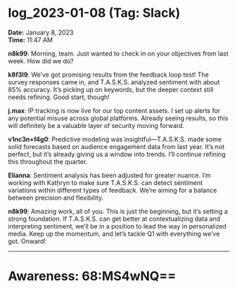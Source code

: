 # log_2023-01-08 (Tag: Slack)

**Date:** January 8, 2023  
**Time:** 11:47 AM  

**n8k99**: Morning, team. Just wanted to check in on your objectives from last week. How did we do?

**k8f3l9**: We’ve got promising results from the feedback loop test! The survey responses came in, and T.A.S.K.S. analyzed sentiment with about 85% accuracy. It’s picking up on keywords, but the deeper context still needs refining. Good start, though!

**j.max**: IP tracking is now live for our top content assets. I set up alerts for any potential misuse across global platforms. Already seeing results, so this will definitely be a valuable layer of security moving forward.

**v1nc3n+f4g0**: Predictive modeling was insightful—T.A.S.K.S. made some solid forecasts based on audience engagement data from last year. It’s not perfect, but it’s already giving us a window into trends. I’ll continue refining this throughout the quarter.

**Elianna**: Sentiment analysis has been adjusted for greater nuance. I’m working with Kathryn to make sure T.A.S.K.S. can detect sentiment variations within different types of feedback. We’re aiming for a balance between precision and flexibility.

**n8k99**: Amazing work, all of you. This is just the beginning, but it’s setting a strong foundation. If T.A.S.K.S. can get better at contextualizing data and interpreting sentiment, we’ll be in a position to lead the way in personalized media. Keep up the momentum, and let’s tackle Q1 with everything we’ve got. Onward!

---

# Awareness: 68:MS4wNQ==
